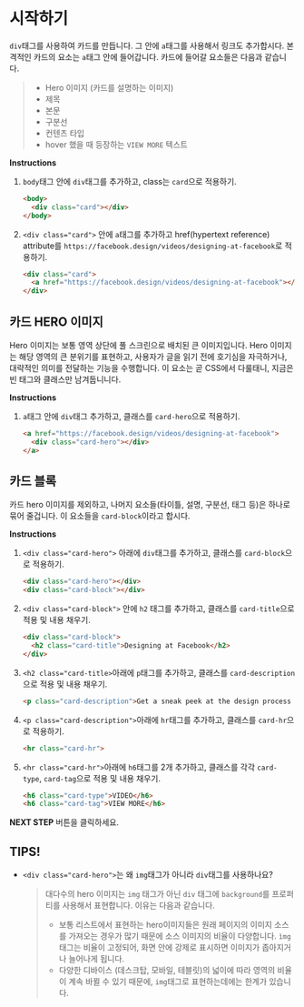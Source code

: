 # 시작하기
`div`태그를 사용하여 카드를 만듭니다. 그 안에  `a`태그를 사용해서 링크도 추가합시다. 본격적인 카드의 요소는 `a`태그 안에 들어갑니다. 카드에 들어갈 요소들은 다음과 같습니다.
> - Hero 이미지 (카드를 설명하는 이미지)
> - 제목
> - 본문
> - 구분선
> - 컨텐츠 타입
> - hover 했을 때 등장하는 `VIEW MORE` 텍스트

**Instructions**
1. `body`태그 안에 `div`태그를 추가하고, class는 `card`으로 적용하기. 
    ```html
    <body>
      <div class="card"></div>
    </body>
    ```
1. `<div class="card">` 안에 `a`태그를 추가하고 href(hypertext reference) attribute를 `https://facebook.design/videos/designing-at-facebook`로 적용하기. 
    ```html
    <div class="card">
      <a href="https://facebook.design/videos/designing-at-facebook"></a>
    </div>
    ```



## 카드 HERO 이미지
Hero 이미지는 보통 영역 상단에 풀 스크린으로 배치된 큰 이미지입니다. Hero 이미지는 해당 영역의 큰 분위기를 표현하고, 사용자가 글을 읽기 전에 호기심을 자극하거나, 대략적인 의미를 전달하는 기능을 수행합니다. 이 요소는 곧 CSS에서 다룰태니, 지금은 빈 태그와 클래스만 남겨둡니니다.

**Instructions**
1. `a`태그 안에 `div`태그 추가하고, 클래스를 `card-hero`으로 적용하기. 
    ```html
    <a href="https://facebook.design/videos/designing-at-facebook">
      <div class="card-hero"></div>
    </a>
    ```



## 카드 블록
카드 hero 이미지를 제외하고, 나머지 요소들(타이틀, 설명, 구분선, 태그 등)은 하나로 묶어 줄겁니다. 이 요소들을 `card-block`이라고 합시다.

**Instructions**
1. `<div class="card-hero">` 아래에 `div`태그를 추가하고, 클래스를 `card-block`으로 적용하기. 
    ```html
    <div class="card-hero"></div>
    <div class="card-block"></div> 
    ```

1. `<div class="card-block">` 안에 `h2` 태그를 추가하고, 클래스를 `card-title`으로 적용 및 내용 채우기.
    ```html
    <div class="card-block">
      <h2 class="card-title">Designing at Facebook</h2> 
    </div>  
    ```

1. `<h2 class="card-title>`아래에 `p`태그를 추가하고, 클래스를 `card-description`으로 적용 및 내용 채우기. 
    ```html
    <p class="card-description">Get a sneak peek at the design process at Facebook from product designers Cat Audi and George Kedenburg III.</p>       
    ```

1. `<p class="card-description">`아래에 `hr`태그를 추가하고, 클래스를 `card-hr`으로 적용하기. 
    ```html
    <hr class="card-hr">       
    ```

1. `<hr class="card-hr">`아래에 `h6`태그를 2개 추가하고, 클래스를 각각 `card-type`, `card-tag`으로 적용 및 내용 채우기. 
    ```html
    <h6 class="card-type">VIDEO</h6>
    <h6 class="card-tag">VIEW MORE</h6>
    ```


**NEXT STEP** 버튼을 클릭하세요.



## TIPS!

- `<div class="card-hero">`는 왜 `img`태그가 아니라 `div`태그를 사용하나요?

  > 대다수의 hero 이미지는 `img` 태그가 아닌 `div` 태그에 `background`를 프로퍼티를 사용해서 표현합니다. 이유는 다음과 같습니다. 
  >
  > - 보통 리스트에서 표현하는 hero이미지들은 원래 페이지의 이미지 소스를 가져오는 경우가 많기 때문에 소스 이미지의 비율이 다양합니다. `ìmg`태그는 비율이 고정되어, 화면 안에 강제로 표시하면 이미지가 좁아지거나 늘어나게 됩니다.
  > - 다양한 디바이스 (데스크탑, 모바일, 테블릿)의 넓이에 따라 영역의 비율이 계속 바뀔 수 있기 때문에, `img`태그로 표현하는데에는 한계가 있습니다. 

